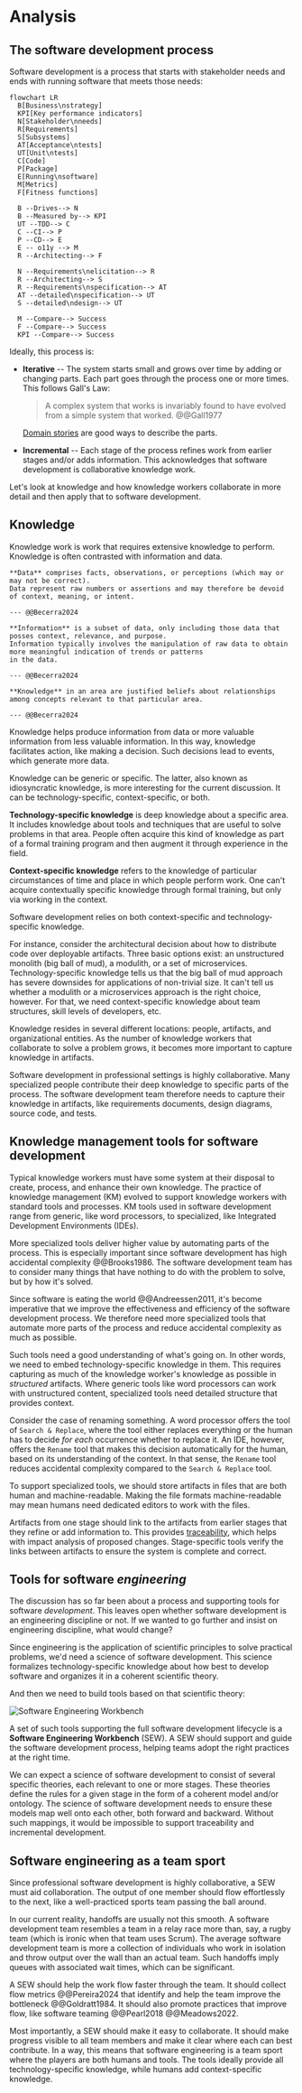 # Analysis

## The software development process

Software development is a process that starts with stakeholder needs and ends with running software that meets those
needs:

```mermaid
flowchart LR
  B[Business\nstrategy]
  KPI[Key performance indicators]
  N[Stakeholder\nneeds]
  R[Requirements]
  S[Subsystems]
  AT[Acceptance\ntests]
  UT[Unit\ntests]
  C[Code]
  P[Package]
  E[Running\nsoftware]
  M[Metrics]
  F[Fitness functions]

  B --Drives--> N
  B --Measured by--> KPI
  UT --TDD--> C
  C --CI--> P
  P --CD--> E
  E -- o11y --> M
  R --Architecting--> F

  N --Requirements\nelicitation--> R
  R --Architecting--> S
  R --Requirements\nspecification--> AT
  AT --detailed\nspecification--> UT
  S --detailed\ndesign--> UT

  M --Compare--> Success
  F --Compare--> Success
  KPI --Compare--> Success
```

Ideally, this process is:

- **Iterative** -- The system starts small and grows over time by adding or changing parts.
  Each part goes through the process one or more times.
  This follows Gall's Law:

  > A complex system that works is invariably found to have evolved from a simple system that worked. @@Gall1977

  [Domain stories](../requirements/analysis.md#learning-the-domain) are good ways to describe the parts.
- **Incremental** -- Each stage of the process refines work from earlier stages and/or adds information.
  This acknowledges that software development is collaborative knowledge work.

Let's look at knowledge and how knowledge workers collaborate in more detail and then apply that to software development.


## Knowledge

Knowledge work is work that requires extensive knowledge to perform.
Knowledge is often contrasted with information and data.

```admonish tldr title="Definition"
**Data** comprises facts, observations, or perceptions (which may or may not be correct).
Data represent raw numbers or assertions and may therefore be devoid of context, meaning, or intent.

--- @@Becerra2024
```

```admonish tldr title="Definition"
**Information** is a subset of data, only including those data that posses context, relevance, and purpose.
Information typically involves the manipulation of raw data to obtain more meaningful indication of trends or patterns
in the data.

--- @@Becerra2024
```

```admonish tldr title="Definition"
**Knowledge** in an area are justified beliefs about relationships among concepts relevant to that particular area.

--- @@Becerra2024
```

Knowledge helps produce information from data or more valuable information from less valuable information.
In this way, knowledge facilitates action, like making a decision.
Such decisions lead to events, which generate more data.

Knowledge can be generic or specific.
The latter, also known as idiosyncratic knowledge, is more interesting for the current discussion.
It can be technology-specific, context-specific, or both.

**Technology-specific knowledge** is deep knowledge about a specific area.
It includes knowledge about tools and techniques that are useful to solve problems in that area.
People often acquire this kind of knowledge as part of a formal training program and then augment it through
experience in the field.

**Context-specific knowledge** refers to the knowledge of particular circumstances of time and place in which people
perform work.
One can't acquire contextually specific knowledge through formal training, but only via working in the context.

Software development relies on both context-specific and technology-specific knowledge.

For instance, consider the architectural decision about how to distribute code over deployable artifacts.
Three basic options exist: an unstructured monolith (big ball of mud), a modulith, or a set of microservices.
Technology-specific knowledge tells us that the big ball of mud approach has severe downsides for applications of
non-trivial size.
It can't tell us whether a modulith or a microservices approach is the right choice, however.
For that, we need context-specific knowledge about team structures, skill levels of developers, etc.

Knowledge resides in several different locations: people, artifacts, and organizational entities.
As the number of knowledge workers that collaborate to solve a problem grows, it becomes more important to capture
knowledge in artifacts.

Software development in professional settings is highly collaborative.
Many specialized people contribute their deep knowledge to specific parts of the process.
The software development team therefore needs to capture their knowledge in artifacts, like requirements documents,
design diagrams, source code, and tests.


## Knowledge management tools for software development

Typical knowledge workers must have some system at their disposal to create, process, and enhance their own knowledge.
The practice of knowledge management (KM) evolved to support knowledge workers with standard tools and processes.
KM tools used in software development range from generic, like word processors, to specialized, like Integrated
Development Environments (IDEs).

More specialized tools deliver higher value by automating parts of the process.
This is especially important since software development has high accidental complexity @@Brooks1986.
The software development team has to consider many things that have nothing to do with the problem to solve, but
by how it's solved.

Since software is eating the world @@Andreessen2011, it's become imperative that we improve the effectiveness and
efficiency of the software development process.
We therefore need more specialized tools that automate more parts of the process and reduce accidental complexity as
much as possible.

Such tools need a good understanding of what's going on.
In other words, we need to embed technology-specific knowledge in them.
This requires capturing as much of the knowledge worker's knowledge as possible in _structured_ artifacts.
Where generic tools like word processors can work with unstructured content, specialized tools need detailed structure
that provides context.

Consider the case of renaming something.
A word processor offers the tool of `Search & Replace`, where the tool either replaces everything or the human has to
decide _for each_ occurrence whether to replace it.
An IDE, however, offers the `Rename` tool that makes this decision automatically for the human, based on its
understanding of the context.
In that sense, the `Rename` tool reduces accidental complexity compared to the `Search & Replace` tool.

To support specialized tools, we should store artifacts in files that are both human and machine-readable.
Making the file formats machine-readable may mean humans need dedicated editors to work with the files.

Artifacts from one stage should link to the artifacts from earlier stages that they refine or add information to.
This provides [traceability](../requirements/digest/management.md#requirements-management), which helps with impact
analysis of proposed changes.
Stage-specific tools verify the links between artifacts to ensure the system is complete and correct.


## Tools for software _engineering_

The discussion has so far been about a process and supporting tools for software _development_.
This leaves open whether software development is an engineering discipline or not.
If we wanted to go further and insist on engineering discipline, what would change?

Since engineering is the application of scientific principles to solve practical problems, we'd need a science of
software development.
This science formalizes technology-specific knowledge about how best to develop software and organizes it in a coherent
scientific theory.

And then we need to build tools based on that scientific theory:

![Software Engineering Workbench](../img/sew-domain-story.png)

A set of such tools supporting the full software development lifecycle is a **Software Engineering Workbench** (SEW).
A SEW should support and guide the software development process, helping teams adopt the right practices at the right
time.

We can expect a science of software development to consist of several specific theories, each relevant to one or more
stages.
These theories define the rules for a given stage in the form of a coherent model and/or ontology.
The science of software development needs to ensure these models map well onto each other, both forward and
backward.
Without such mappings, it would be impossible to support traceability and incremental development.


## Software engineering as a team sport

Since professional software development is highly collaborative, a SEW must aid collaboration.
The output of one member should flow effortlessly to the next, like a well-practiced sports team passing the ball
around.

In our current reality, handoffs are usually not this smooth.
A software development team resembles a team in a relay race more than, say, a rugby team (which is ironic when that
team uses Scrum).
The average software development team is more a collection of individuals who work in isolation and throw output
over the wall than an actual team.
Such handoffs imply queues with associated wait times, which can be significant.

A SEW should help the work flow faster through the team.
It should collect flow metrics @@Pereira2024 that identify and help the team improve the bottleneck @@Goldratt1984.
It should also promote practices that improve flow, like software teaming @@Pearl2018 @@Meadows2022.

Most importantly, a SEW should make it easy to collaborate.
It should make progress visible to all team members and make it clear where each can best contribute.
In a way, this means that software engineering is a team sport where the players are both humans and tools.
The tools ideally provide all technology-specific knowledge, while humans add context-specific knowledge.
